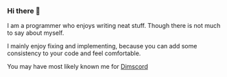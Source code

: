 ### Hi there 👋

I am a programmer who enjoys writing neat stuff.
Though there is not much to say about myself.

I mainly enjoy fixing and implementing, because you can add
some consistency to your code and feel comfortable.

You may have most likely known me for [Dimscord](https://github.com/krisppurg/dimscord)

